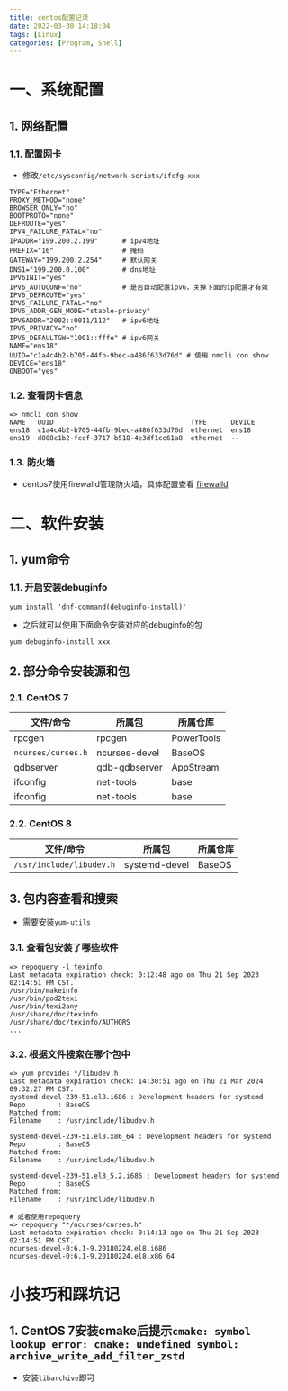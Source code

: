 ```yaml
---
title: centos配置记录
date: 2022-03-30 14:18:04
tags: [Linux]
categories: [Program, Shell]
---
```


# 一、系统配置

## 1. 网络配置

### 1.1. 配置网卡

- 修改`/etc/sysconfig/network-scripts/ifcfg-xxx`

```shell
TYPE="Ethernet"
PROXY_METHOD="none"
BROWSER_ONLY="no"
BOOTPROTO="none"
DEFROUTE="yes"
IPV4_FAILURE_FATAL="no"
IPADDR="199.200.2.199"      # ipv4地址
PREFIX="16"                 # 掩码
GATEWAY="199.200.2.254"     # 默认网关
DNS1="199.200.0.100"        # dns地址
IPV6INIT="yes"
IPV6_AUTOCONF="no"          # 是否自动配置ipv6，关掉下面的ip配置才有效
IPV6_DEFROUTE="yes"
IPV6_FAILURE_FATAL="no"
IPV6_ADDR_GEN_MODE="stable-privacy"
IPV6ADDR="2002::0011/112"   # ipv6地址
IPV6_PRIVACY="no"
IPV6_DEFAULTGW="1001::fffe" # ipv6网关
NAME="ens18"
UUID="c1a4c4b2-b705-44fb-9bec-a486f633d76d" # 使用 nmcli con show
DEVICE="ens18"
ONBOOT="yes"
```

### 1.2. 查看网卡信息

```shell
=> nmcli con show
NAME   UUID                                  TYPE      DEVICE
ens18  c1a4c4b2-b705-44fb-9bec-a486f633d76d  ethernet  ens18
ens19  d808c1b2-fccf-3717-b518-4e3df1cc61a8  ethernet  --
```

### 1.3. 防火墙

- centos7使用firewalld管理防火墙，具体配置查看 [firewalld](/blogs/2018-09-16-shellStudy/#18-firewalld-防火墙)

# 二、软件安装

## 1. yum命令

### 1.1. 开启安装debuginfo

```shell
yum install 'dnf-command(debuginfo-install)'
```

- 之后就可以使用下面命令安装对应的debuginfo的包

```shell
yum debuginfo-install xxx
```

## 2. 部分命令安装源和包

### 2.1. CentOS 7

| 文件/命令          | 所属包        | 所属仓库   |
| ------------------ | ------------- | ---------- |
| rpcgen             | rpcgen        | PowerTools |
| `ncurses/curses.h` | ncurses-devel | BaseOS     |
| gdbserver          | gdb-gdbserver | AppStream  |
| ifconfig           | net-tools     | base       |
| ifconfig           | net-tools     | base       |

### 2.2. CentOS 8

| 文件/命令                | 所属包        | 所属仓库 |
| ------------------------ | ------------- | -------- |
| `/usr/include/libudev.h` | systemd-devel | BaseOS   |

## 3. 包内容查看和搜索

- 需要安装`yum-utils`

### 3.1. 查看包安装了哪些软件

```shell
=> repoquery -l texinfo
Last metadata expiration check: 0:12:48 ago on Thu 21 Sep 2023 02:14:51 PM CST.
/usr/bin/makeinfo
/usr/bin/pod2texi
/usr/bin/texi2any
/usr/share/doc/texinfo
/usr/share/doc/texinfo/AUTHORS
...
```

### 3.2. 根据文件搜索在哪个包中

```shell
=> yum provides */libudev.h
Last metadata expiration check: 14:30:51 ago on Thu 21 Mar 2024 09:32:27 PM CST.
systemd-devel-239-51.el8.i686 : Development headers for systemd
Repo        : BaseOS
Matched from:
Filename    : /usr/include/libudev.h

systemd-devel-239-51.el8.x86_64 : Development headers for systemd
Repo        : BaseOS
Matched from:
Filename    : /usr/include/libudev.h

systemd-devel-239-51.el8_5.2.i686 : Development headers for systemd
Repo        : BaseOS
Matched from:
Filename    : /usr/include/libudev.h

# 或者使用repoquery
=> repoquery "*/ncurses/curses.h"
Last metadata expiration check: 0:14:13 ago on Thu 21 Sep 2023 02:14:51 PM CST.
ncurses-devel-0:6.1-9.20180224.el8.i686
ncurses-devel-0:6.1-9.20180224.el8.x86_64
```

# 小技巧和踩坑记

## 1. CentOS 7安装cmake后提示`cmake: symbol lookup error: cmake: undefined symbol: archive_write_add_filter_zstd`

- 安装`libarchive`即可
